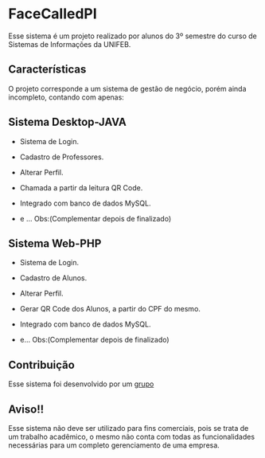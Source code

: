 # FaceCalledPI
Esse sistema é um projeto realizado por alunos do 3º semestre do curso de Sistemas de Informações da UNIFEB.
## Características
O projeto corresponde a um sistema de gestão de negócio, porém ainda incompleto, contando com apenas:

## Sistema Desktop-JAVA
* Sistema de Login.
* Cadastro de Professores.
* Alterar Perfil.
* Chamada a partir da leitura QR Code.
* Integrado com banco de dados MySQL.

* e ... Obs:(Complementar depois de finalizado)


## Sistema Web-PHP
* Sistema de Login.
* Cadastro de Alunos.
* Alterar Perfil.
* Gerar QR Code dos Alunos, a partir do CPF do mesmo.
* Integrado com banco de dados MySQL.

* e... Obs:(Complementar depois de finalizado)

## Contribuição
Esse sistema foi desenvolvido por um [grupo](https://github.com/la1608/FaceCalledPI/graphs/contributors)

## Aviso!!
Esse sistema não deve ser utilizado para fins comerciais, pois se trata de um trabalho acadêmico, o mesmo não conta com todas as funcionalidades necessárias para um completo gerenciamento de uma empresa.
